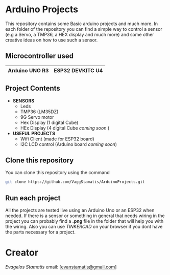 
# Arduino Projects 
This repository contains some Basic arduino projects and much more.
In each folder of the repository you can find a simple way to control 
a sensor (e.g a Servo, a TMP36, a HEX display and much more) and some
other creative ideas on how to use such a sensor.

## Microcontroller used
| Arduino UNO R3 | ESP32 DEVKITC U4 |
| -------------- | ---------------- |

## Project Contents
- **SENSORS**
    - Leds
    - TMP36 (LM35DZ)
    - 9G Servo motor 
    - Hex Display (1 digital Cube)
    - HEx Display (4 digital Cube _coming soon_ )
- **USEFUL PROJECTS**
    - Wifi Client (made for ESP32 board)
    - I2C LCD control (Arduino board _coming soon_)


## Clone this repository
You can clone this repository using the command 
```sh 
git clone https://github.com/VaggStamatis/ArduinoProjects.git
```

## Run each project
All the projects are tested live using an Arduino Uno or an ESP32 when needed. 
If there is a sensor or something in general that needs wiring in the project 
you can probably find a **.png** file in the folder that will help you with the wiring. 
Also you can use _TINKERCAD_ on your browser if you dont have the parts necessary for a project.
 
# Creator 
*Evagelos Stamatis* email: [evanstamatis@gmail.com]

